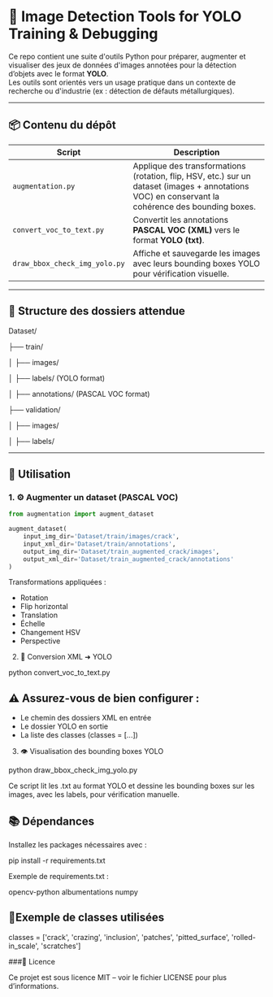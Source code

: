 # 🧠 Image Detection Tools for YOLO Training & Debugging

Ce repo contient une suite d'outils Python pour préparer, augmenter et visualiser des jeux de données d'images annotées pour la détection d’objets avec le format **YOLO**.  
Les outils sont orientés vers un usage pratique dans un contexte de recherche ou d'industrie (ex : détection de défauts métallurgiques).

---




## 📦 Contenu du dépôt

| Script                         | Description                                                                 |
|--------------------------------|-----------------------------------------------------------------------------|
| `augmentation.py`              | Applique des transformations (rotation, flip, HSV, etc.) sur un dataset (images + annotations VOC) en conservant la cohérence des bounding boxes. |
| `convert_voc_to_text.py`       | Convertit les annotations **PASCAL VOC (XML)** vers le format **YOLO (txt)**. |
| `draw_bbox_check_img_yolo.py`  | Affiche et sauvegarde les images avec leurs bounding boxes YOLO pour vérification visuelle. |

---

## 📁 Structure des dossiers attendue



Dataset/

├── train/

│   ├── images/

│   ├── labels/ (YOLO format)

│   ├── annotations/ (PASCAL VOC format)

├── validation/

│   ├── images/

│   ├── labels/

---

## 🔧 Utilisation

### 1. ⚙️ Augmenter un dataset (PASCAL VOC)

```python
from augmentation import augment_dataset

augment_dataset(
    input_img_dir='Dataset/train/images/crack',
    input_xml_dir='Dataset/train/annotations',
    output_img_dir='Dataset/train_augmented_crack/images',
    output_xml_dir='Dataset/train_augmented_crack/annotations'
)
```

Transformations appliquées :
- Rotation
- Flip horizontal
- Translation
- Échelle
- Changement HSV
- Perspective

2. 🔁 Conversion XML ➜ YOLO

python convert_voc_to_text.py

## ⚠️ Assurez-vous de bien configurer :
- Le chemin des dossiers XML en entrée
- Le dossier YOLO en sortie
- La liste des classes (classes = [...])

3. 👁️ Visualisation des bounding boxes YOLO

python draw_bbox_check_img_yolo.py

Ce script lit les .txt au format YOLO et dessine les bounding boxes sur les images, avec les labels, pour vérification manuelle.
## 📚 Dépendances

Installez les packages nécessaires avec :

pip install -r requirements.txt

Exemple de requirements.txt :

opencv-python
albumentations
numpy

## 🧪Exemple de classes utilisées

classes = ['crack', 'crazing', 'inclusion', 'patches', 'pitted_surface', 'rolled-in_scale', 'scratches']

###📜 Licence

Ce projet est sous licence MIT – voir le fichier LICENSE pour plus d’informations.
